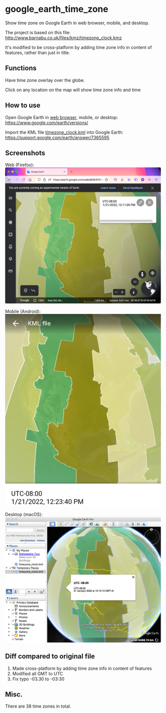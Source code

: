 # google_earth_time_zone
Show time zone on Google Earth in web browser, mobile, and desktop.

The project is based on this file:
http://www.barnabu.co.uk/files/kmz/timezone_clock.kmz

It's modified to be cross-platform by adding time zone info in content of features, rather than just in title.

## Functions
Have time zone overlay over the globe.

Click on any location on the map will show time zone info and time

## How to use
Open Google Earth in [web browser](https://earth.google.com/web/), mobile, or desktop:
https://www.google.com/earth/versions/

Import the KML file [timezone_clock.kml](../../raw/main/timezone_clock.kml) into Google Earth:
https://support.google.com/earth/answer/7365595

## Screenshots
Web (Firefox):
![](figs/screenshot_Firefox.png)


Mobile (Android):
![](figs/screenshot_Android.png)


Desktop (macOS):
![](figs/screenshot_macOS.png)

## Diff compared to original file
1. Made cross-platform by adding time zone info in content of features
2. Modified all GMT to UTC
3. Fix typo -03.30 to -03:30

## Misc.
There are 38 time zones in total.
